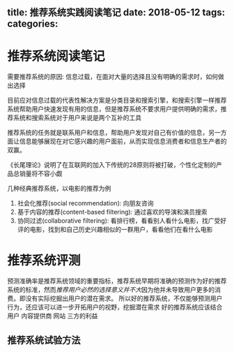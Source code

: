 title: 推荐系统实践阅读笔记
date: 2018-05-12
tags:
categories:
---

# 推荐系统阅读笔记

需要推荐系统的原因: 信息过载，在面对大量的选择且没有明确的需求时，如何做出选择

目前应对信息过载的代表性解决方案是分类目录和搜索引擎，和搜索引擎一样推荐系统帮助用户快速发现有用的信息，但是推荐系统不要求用户提供明确的需求，推荐系统和搜索系统对于用户来说是两个互补的工具

推荐系统的任务就是联系用户和信息，帮助用户发现对自己有价值的信息，另一方面让信息能够展现在对它感兴趣的用户面前，从而实现信息消费者和信息生产者的双赢。

《长尾理论》说明了在互联网的加入下传统的28原则将被打破，个性化定制的产品总销量将不容小觑

几种经典推荐系统，以电影的推荐为例

1. 社会化推荐(social recommendation): 向朋友咨询
2. 基于内容的推荐(content-based filtering): 通过喜欢的导演和演员搜索
3. 协同过滤(collaborative filtering): 看排行榜，看看别人看什么电影，找广受好评的电影，找到和自己历史兴趣相似的一群用户，看看他们在看什么电影

# 推荐系统评测

预测准确率是推荐系统领域的重要指标，推荐系统早期将准确的预测作为好的推荐系统的标准，然而*推荐用户必然的选择意义并不大*因为他并未导致用户更多的消费。即没有实际挖掘出用户的潜在需求。
所以好的推荐系统，不仅能够预测用户行为，还应该可以进一步开拓用户的视野，挖掘潜在需求
好的推荐系统应该结合 用户 内容提供商 网站 三方的利益


## 推荐系统试验方法

